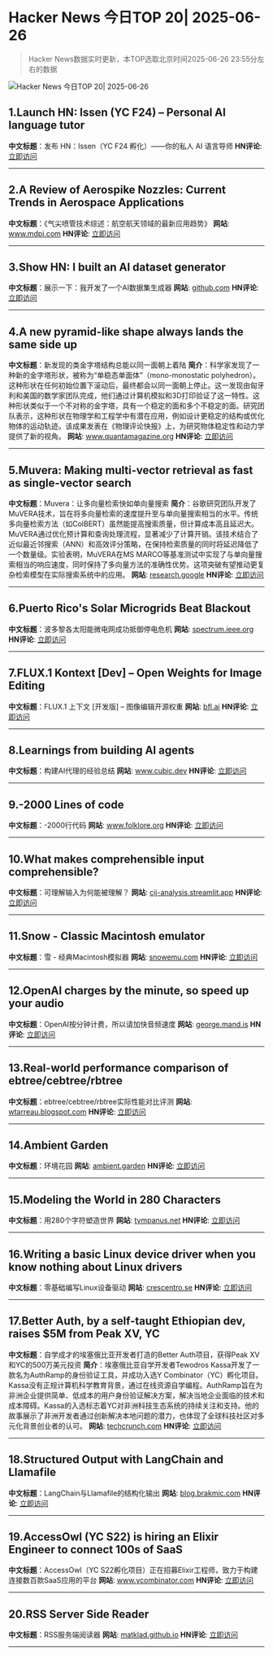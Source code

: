 # Hacker News 今日TOP 20| 2025-06-26

> Hacker News数据实时更新，本TOP选取北京时间2025-06-26 23:55分左右的数据

![Hacker News 今日TOP 20| 2025-06-26](https://img.chuhaix.com/2024/0910_imageFile-1665440404179-628424718_1725901191.png)

## 1.Launch HN: Issen (YC F24) – Personal AI language tutor
**中文标题**：发布 HN：Issen（YC F24 孵化）——你的私人 AI 语言导师
**HN评论**:  <a href='https://news.ycombinator.com/item?id=44387828&utm_source=www.chuhaix.com' target='_blank' rel='nofollow'>立即访问</a>

---

## 2.A Review of Aerospike Nozzles: Current Trends in Aerospace Applications
**中文标题**：《气尖喷管技术综述：航空航天领域的最新应用趋势》
**网站**:  <a href='https://www.mdpi.com/2226-4310/12/6/519' target='_blank' rel='nofollow'>www.mdpi.com</a>
**HN评论**:  <a href='https://news.ycombinator.com/item?id=44388395&utm_source=www.chuhaix.com' target='_blank' rel='nofollow'>立即访问</a>

---

## 3.Show HN: I built an AI dataset generator
**中文标题**：展示一下：我开发了一个AI数据集生成器
**网站**:  <a href='https://github.com/metabase/dataset-generator' target='_blank' rel='nofollow'>github.com</a>
**HN评论**:  <a href='https://news.ycombinator.com/item?id=44388093&utm_source=www.chuhaix.com' target='_blank' rel='nofollow'>立即访问</a>

---

## 4.A new pyramid-like shape always lands the same side up
**中文标题**：新发现的类金字塔结构总能以同一面朝上着陆
**简介**：科学家发现了一种新的金字塔形状，被称为“单稳态单面体”（mono-monostatic polyhedron）。这种形状在任何初始位置下滚动后，最终都会以同一面朝上停止。这一发现由匈牙利和美国的数学家团队完成，他们通过计算机模拟和3D打印验证了这一特性。这种形状类似于一个不对称的金字塔，具有一个稳定的面和多个不稳定的面。研究团队表示，这种形状在物理学和工程学中有潜在应用，例如设计更稳定的结构或优化物体的运动轨迹。该成果发表在《物理评论快报》上，为研究物体稳定性和动力学提供了新的视角。
**网站**:  <a href='https://www.quantamagazine.org/a-new-pyramid-like-shape-always-lands-the-same-side-up-20250625/' target='_blank' rel='nofollow'>www.quantamagazine.org</a>
**HN评论**:  <a href='https://news.ycombinator.com/item?id=44381297&utm_source=www.chuhaix.com' target='_blank' rel='nofollow'>立即访问</a>

---

## 5.Muvera: Making multi-vector retrieval as fast as single-vector search
**中文标题**：Muvera：让多向量检索快如单向量搜索
**简介**：谷歌研究团队开发了MuVERA技术，旨在将多向量检索的速度提升至与单向量搜索相当的水平。传统多向量检索方法（如ColBERT）虽然能提高搜索质量，但计算成本高且延迟大。MuVERA通过优化预计算和查询处理流程，显著减少了计算开销。该技术结合了近似最近邻搜索（ANN）和高效评分策略，在保持检索质量的同时将延迟降低了一个数量级。实验表明，MuVERA在MS MARCO等基准测试中实现了与单向量搜索相当的响应速度，同时保持了多向量方法的准确性优势。这项突破有望推动更复杂检索模型在实际搜索系统中的应用。
**网站**:  <a href='https://research.google/blog/muvera-making-multi-vector-retrieval-as-fast-as-single-vector-search/' target='_blank' rel='nofollow'>research.google</a>
**HN评论**:  <a href='https://news.ycombinator.com/item?id=44385981&utm_source=www.chuhaix.com' target='_blank' rel='nofollow'>立即访问</a>

---

## 6.Puerto Rico's Solar Microgrids Beat Blackout
**中文标题**：波多黎各太阳能微电网成功抵御停电危机
**网站**:  <a href='https://spectrum.ieee.org/puerto-rico-solar-microgrids' target='_blank' rel='nofollow'>spectrum.ieee.org</a>
**HN评论**:  <a href='https://news.ycombinator.com/item?id=44382834&utm_source=www.chuhaix.com' target='_blank' rel='nofollow'>立即访问</a>

---

## 7.FLUX.1 Kontext [Dev] – Open Weights for Image Editing
**中文标题**：FLUX.1 上下文 [开发版] – 图像编辑开源权重
**网站**:  <a href='https://bfl.ai/announcements/flux-1-kontext-dev' target='_blank' rel='nofollow'>bfl.ai</a>
**HN评论**:  <a href='https://news.ycombinator.com/item?id=44388387&utm_source=www.chuhaix.com' target='_blank' rel='nofollow'>立即访问</a>

---

## 8.Learnings from building AI agents
**中文标题**：构建AI代理的经验总结
**网站**:  <a href='https://www.cubic.dev/blog/learnings-from-building-ai-agents' target='_blank' rel='nofollow'>www.cubic.dev</a>
**HN评论**:  <a href='https://news.ycombinator.com/item?id=44386887&utm_source=www.chuhaix.com' target='_blank' rel='nofollow'>立即访问</a>

---

## 9.-2000 Lines of code
**中文标题**：-2000行代码
**网站**:  <a href='https://www.folklore.org/Negative_2000_Lines_Of_Code.html' target='_blank' rel='nofollow'>www.folklore.org</a>
**HN评论**:  <a href='https://news.ycombinator.com/item?id=44381252&utm_source=www.chuhaix.com' target='_blank' rel='nofollow'>立即访问</a>

---

## 10.What makes comprehensible input comprehensible?
**中文标题**：可理解输入为何能被理解？
**网站**:  <a href='https://cij-analysis.streamlit.app' target='_blank' rel='nofollow'>cij-analysis.streamlit.app</a>
**HN评论**:  <a href='https://news.ycombinator.com/item?id=44349332&utm_source=www.chuhaix.com' target='_blank' rel='nofollow'>立即访问</a>

---

## 11.Snow - Classic Macintosh emulator
**中文标题**：雪 - 经典Macintosh模拟器
**网站**:  <a href='https://snowemu.com/' target='_blank' rel='nofollow'>snowemu.com</a>
**HN评论**:  <a href='https://news.ycombinator.com/item?id=44385562&utm_source=www.chuhaix.com' target='_blank' rel='nofollow'>立即访问</a>

---

## 12.OpenAI charges by the minute, so speed up your audio
**中文标题**：OpenAI按分钟计费，所以请加快音频速度
**网站**:  <a href='https://george.mand.is/2025/06/openai-charges-by-the-minute-so-make-the-minutes-shorter/' target='_blank' rel='nofollow'>george.mand.is</a>
**HN评论**:  <a href='https://news.ycombinator.com/item?id=44376989&utm_source=www.chuhaix.com' target='_blank' rel='nofollow'>立即访问</a>

---

## 13.Real-world performance comparison of ebtree/cebtree/rbtree
**中文标题**：ebtree/cebtree/rbtree实际性能对比评测
**网站**:  <a href='http://wtarreau.blogspot.com/2025/06/real-world-performance-comparison-of.html' target='_blank' rel='nofollow'>wtarreau.blogspot.com</a>
**HN评论**:  <a href='https://news.ycombinator.com/item?id=44361633&utm_source=www.chuhaix.com' target='_blank' rel='nofollow'>立即访问</a>

---

## 14.Ambient Garden
**中文标题**：环境花园
**网站**:  <a href='https://ambient.garden' target='_blank' rel='nofollow'>ambient.garden</a>
**HN评论**:  <a href='https://news.ycombinator.com/item?id=44358148&utm_source=www.chuhaix.com' target='_blank' rel='nofollow'>立即访问</a>

---

## 15.Modeling the World in 280 Characters
**中文标题**：用280个字符塑造世界
**网站**:  <a href='https://tympanus.net/codrops/2025/06/23/modeling-the-world-in-280-characters/' target='_blank' rel='nofollow'>tympanus.net</a>
**HN评论**:  <a href='https://news.ycombinator.com/item?id=44354032&utm_source=www.chuhaix.com' target='_blank' rel='nofollow'>立即访问</a>

---

## 16.Writing a basic Linux device driver when you know nothing about Linux drivers
**中文标题**：零基础编写Linux设备驱动
**网站**:  <a href='https://crescentro.se/posts/writing-drivers/' target='_blank' rel='nofollow'>crescentro.se</a>
**HN评论**:  <a href='https://news.ycombinator.com/item?id=44345681&utm_source=www.chuhaix.com' target='_blank' rel='nofollow'>立即访问</a>

---

## 17.Better Auth, by a self-taught Ethiopian dev, raises $5M from Peak XV, YC
**中文标题**：自学成才的埃塞俄比亚开发者打造的Better Auth项目，获得Peak XV和YC的500万美元投资
**简介**：埃塞俄比亚自学开发者Tewodros Kassa开发了一款名为AuthRamp的身份验证工具，并成功入选Y Combinator（YC）孵化项目。Kassa没有正规计算机科学教育背景，通过在线资源自学编程。AuthRamp旨在为非洲企业提供简单、低成本的用户身份验证解决方案，解决当地企业面临的技术和成本障碍。Kassa的入选标志着YC对非洲科技生态系统的持续关注和支持。他的故事展示了非洲开发者通过创新解决本地问题的潜力，也体现了全球科技社区对多元化背景创业者的认可。
**网站**:  <a href='https://techcrunch.com/2025/06/25/this-self-taught-ethiopian-dev-built-an-authentication-tool-and-got-into-yc/' target='_blank' rel='nofollow'>techcrunch.com</a>
**HN评论**:  <a href='https://news.ycombinator.com/item?id=44380185&utm_source=www.chuhaix.com' target='_blank' rel='nofollow'>立即访问</a>

---

## 18.Structured Output with LangChain and Llamafile
**中文标题**：LangChain与Llamafile的结构化输出
**网站**:  <a href='https://blog.brakmic.com/structured-output-with-langchain-and-llamafile/' target='_blank' rel='nofollow'>blog.brakmic.com</a>
**HN评论**:  <a href='https://news.ycombinator.com/item?id=44348415&utm_source=www.chuhaix.com' target='_blank' rel='nofollow'>立即访问</a>

---

## 19.AccessOwl (YC S22) is hiring an Elixir Engineer to connect 100s of SaaS
**中文标题**：AccessOwl（YC S22孵化项目）正在招募Elixir工程师，致力于构建连接数百款SaaS应用的平台
**网站**:  <a href='https://www.ycombinator.com/companies/accessowl/jobs/1shGwy2-senior-software-engineer-elixir-focus' target='_blank' rel='nofollow'>www.ycombinator.com</a>
**HN评论**:  <a href='https://news.ycombinator.com/item?id=44384913&utm_source=www.chuhaix.com' target='_blank' rel='nofollow'>立即访问</a>

---

## 20.RSS Server Side Reader
**中文标题**：RSS服务端阅读器
**网站**:  <a href='https://matklad.github.io/2025/06/26/rssssr.html' target='_blank' rel='nofollow'>matklad.github.io</a>
**HN评论**:  <a href='https://news.ycombinator.com/item?id=44386637&utm_source=www.chuhaix.com' target='_blank' rel='nofollow'>立即访问</a>

---

